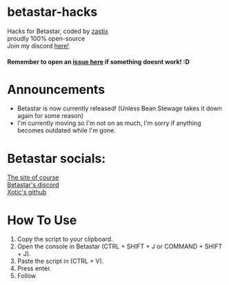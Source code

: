 # betastar-hacks
Hacks for Betastar, coded by [zastix](https://github.com/notzastix)<br>
proudly 100% open-source<br>
Join my discord [here!](https://discord.gg/xxBtqPHSjW)
#### Remember to open an [issue here](https://github.com/notzastix/blacket-hacks/issues/new) if something doesnt work! :D
# Announcements
- Betastar is now currently released! (Unless Bean Stewage takes it down again for some reason)
- I'm currently moving so I'm not on as much, I'm sorry if anything becomes outdated while I'm gone.
# Betastar socials:
[The site of course](https://betastar.org)<br>
[Betastar's discord](https://discord.gg/XrVMbR5tJd)<br>
[Xotic's github](X0TlC)
# How To Use
1. Copy the script to your clipboard.<br>
2. Open the console in Betastar (CTRL + SHIFT + J or COMMAND + SHIFT + J).<br>
3. Paste the script in (CTRL + V).<br>
4. Press enter.<br>
5. Follow
